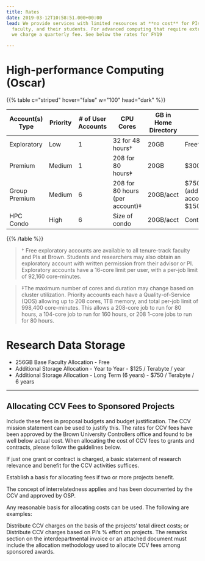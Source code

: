 ```yaml
---
title: Rates
date: 2019-03-12T10:58:51.000+00:00
lead: We provide services with limited resources at **no cost** for PIs, tenure-track
  faculty, and their students. For advanced computing that require extra resources,
  we charge a quarterly fee. See below the rates for FY19

---
```

# High-performance Computing (Oscar)

{{% table c="striped" hover="false" w="100" head="dark" %}}

| Account(s) Type | Priority | # of User Accounts | CPU Cores | GB in	Home Directory | Cost |
| --- | --- | --- | --- | --- | --- |
| Exploratory | Low | 1 | 32 for 48 hours† | 20GB | Free† |
| Premium | Medium | 1 | 208 for 80 hours‡ | 20GB | $300/quarter |
| Group Premium | Medium | 6 | 208 for 80 hours (per account)‡ | 20GB/acct | $750/quarter (additional accounts $150/quarter) |
| HPC Condo | High | 6 | Size of condo | 20GB/acct | Contact us |

{{% /table %}}

> † Free exploratory accounts are available to all tenure-track faculty and PIs at Brown. Students and researchers may also obtain an exploratory account with written permission from their advisor or PI. Exploratory accounts have a 16-core limit per user, with a per-job limit of 92,160 core-minutes.

> ‡The maximum number of cores and duration may change based on cluster utilization. Priority accounts each have a Quality-of-Service (QOS) allowing up to 208 cores, 1TB memory, and total per-job limit of 998,400 core-minutes. This allows a 208-core job to run for 80 hours, a 104-core job to run for 160 hours, or 208 1-core jobs to run for 80 hours.

# Research Data Storage

* 256GB Base Faculty Allocation - Free
* Additional Storage Allocation - Year to Year - $125 / Terabyte / year
* Additional Storage Allocation - Long Term (6 years) - $750 / Terabyte / 6 years

***

## Allocating CCV Fees to Sponsored Projects

Include these fees in proposal budgets and budget justification. The CCV mission statement can be used to justify this. The rates for CCV fees have been approved by the Brown University Controllers office and found to be well below actual cost. When allocating the cost of CCV fees to grants and contracts, please follow the guidelines below.

If just one grant or contract is charged, a basic statement of research relevance and benefit for the CCV activities suffices.

Establish a basis for allocating fees if two or more projects benefit.

The concept of interrelatedness applies and has been documented by the CCV and approved by OSP.

Any reasonable basis for allocating costs can be used. The following are examples:

Distribute CCV charges on the basis of the projects’ total direct costs; or
Distribute CCV charges based on PI’s % effort on projects.
The remarks section on the interdepartmental invoice or an attached document must include the allocation methodology used to allocate CCV fees among sponsored awards.
